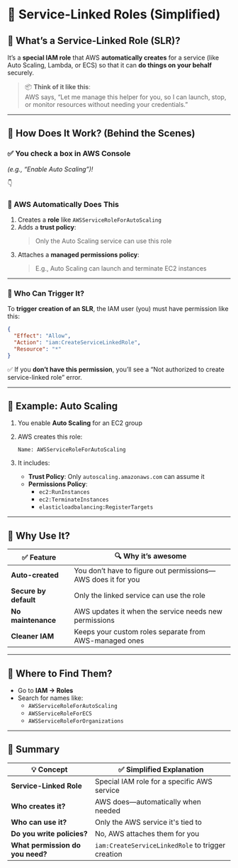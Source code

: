 # 🤝 **Service-Linked Roles (Simplified)**

## 🧠 What’s a Service-Linked Role (SLR)?

It’s a **special IAM role** that AWS **automatically creates** for a service (like Auto Scaling, Lambda, or ECS) so that it can **do things on your behalf** securely.

> 📦 **Think of it like this**:  
> AWS says, “Let me manage this helper for you, so I can launch, stop, or monitor resources without needing your credentials.”

---

## 🔄 **How Does It Work? (Behind the Scenes)**

### ✅ You check a box in AWS Console

_(e.g., “Enable Auto Scaling”)!_

👇

### 🔁 AWS Automatically Does This

1. Creates a **role** like `AWSServiceRoleForAutoScaling`
2. Adds a **trust policy**:
   > Only the Auto Scaling service can use this role
3. Attaches a **managed permissions policy**:
   > E.g., Auto Scaling can launch and terminate EC2 instances

---

### 🔧 Who Can Trigger It?

To **trigger creation of an SLR**, the IAM user (you) must have permission like this:

```json
{
  "Effect": "Allow",
  "Action": "iam:CreateServiceLinkedRole",
  "Resource": "*"
}
```

✅ If you **don’t have this permission**, you’ll see a “Not authorized to create service-linked role” error.

---

## 🧪 Example: Auto Scaling

1. You enable **Auto Scaling** for an EC2 group
2. AWS creates this role:

   ```text
   Name: AWSServiceRoleForAutoScaling
   ```

3. It includes:

   - **Trust Policy**: Only `autoscaling.amazonaws.com` can assume it
   - **Permissions Policy**:
     - `ec2:RunInstances`
     - `ec2:TerminateInstances`
     - `elasticloadbalancing:RegisterTargets`

---

## 📌 Why Use It?

| ✅ Feature            | 🔍 Why it’s awesome                                          |
| --------------------- | ------------------------------------------------------------ |
| **Auto-created**      | You don’t have to figure out permissions—AWS does it for you |
| **Secure by default** | Only the linked service can use the role                     |
| **No maintenance**    | AWS updates it when the service needs new permissions        |
| **Cleaner IAM**       | Keeps your custom roles separate from AWS-managed ones       |

---

## 🔎 Where to Find Them?

- Go to **IAM → Roles**
- Search for names like:
  - `AWSServiceRoleForAutoScaling`
  - `AWSServiceRoleForECS`
  - `AWSServiceRoleForOrganizations`

---

## 🔐 Summary

| 💡 Concept                       | ✅ Simplified Explanation                         |
| -------------------------------- | ------------------------------------------------- |
| **Service-Linked Role**          | Special IAM role for a specific AWS service       |
| **Who creates it?**              | AWS does—automatically when needed                |
| **Who can use it?**              | Only the AWS service it's tied to                 |
| **Do you write policies?**       | No, AWS attaches them for you                     |
| **What permission do you need?** | `iam:CreateServiceLinkedRole` to trigger creation |
